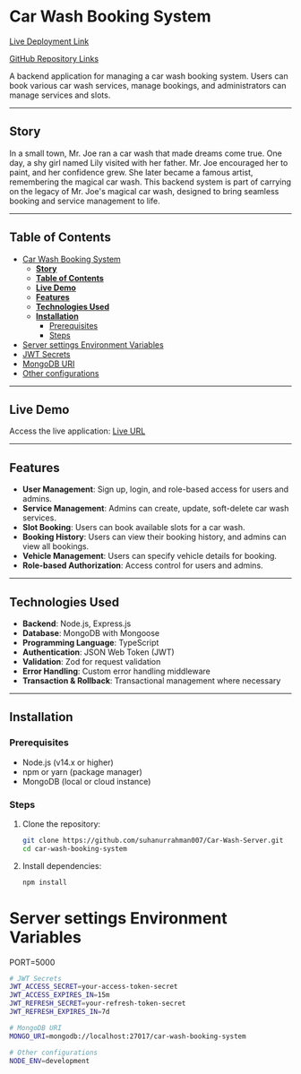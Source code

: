 # Car Wash Booking System

[Live Deployment Link](https://car-wash-booking-system-two.vercel.app/)

[GitHub Repository Links](https://github.com/suhanurrahman007/Car-Wash-Server.git)

A backend application for managing a car wash booking system. Users can book various car wash services, manage bookings, and administrators can manage services and slots.

---


## **Story**

In a small town, Mr. Joe ran a car wash that made dreams come true. One day, a shy girl named Lily visited with her father. Mr. Joe encouraged her to paint, and her confidence grew. She later became a famous artist, remembering the magical car wash. This backend system is part of carrying on the legacy of Mr. Joe's magical car wash, designed to bring seamless booking and service management to life.

---

## **Table of Contents**

- [Car Wash Booking System](#car-wash-booking-system)
  - [**Story**](#story)
  - [**Table of Contents**](#table-of-contents)
  - [**Live Demo**](#live-demo)
  - [**Features**](#features)
  - [**Technologies Used**](#technologies-used)
  - [**Installation**](#installation)
    - [Prerequisites](#prerequisites)
    - [Steps](#steps)
- [Server settings Environment Variables](#server-settings-environment-variables)
- [JWT Secrets](#jwt-secrets)
- [MongoDB URI](#mongodb-uri)
- [Other configurations](#other-configurations)

---

## **Live Demo**

Access the live application: [Live URL](https://car-wash-booking-system-two.vercel.app/)

---

## **Features**

- **User Management**: Sign up, login, and role-based access for users and admins.
- **Service Management**: Admins can create, update, soft-delete car wash services.
- **Slot Booking**: Users can book available slots for a car wash.
- **Booking History**: Users can view their booking history, and admins can view all bookings.
- **Vehicle Management**: Users can specify vehicle details for booking.
- **Role-based Authorization**: Access control for users and admins.

---

## **Technologies Used**

- **Backend**: Node.js, Express.js
- **Database**: MongoDB with Mongoose
- **Programming Language**: TypeScript
- **Authentication**: JSON Web Token (JWT)
- **Validation**: Zod for request validation
- **Error Handling**: Custom error handling middleware
- **Transaction & Rollback**: Transactional management where necessary

---

## **Installation**

### Prerequisites

- Node.js (v14.x or higher)
- npm or yarn (package manager)
- MongoDB (local or cloud instance)

### Steps

1. Clone the repository:

   ```bash
   git clone https://github.com/suhanurrahman007/Car-Wash-Server.git
   cd car-wash-booking-system
1. Install dependencies:
    ```bash
    npm install
# Server settings Environment Variables
PORT=5000

 ```bash
# JWT Secrets
JWT_ACCESS_SECRET=your-access-token-secret
JWT_ACCESS_EXPIRES_IN=15m
JWT_REFRESH_SECRET=your-refresh-token-secret
JWT_REFRESH_EXPIRES_IN=7d

# MongoDB URI
MONGO_URI=mongodb://localhost:27017/car-wash-booking-system

# Other configurations
NODE_ENV=development

